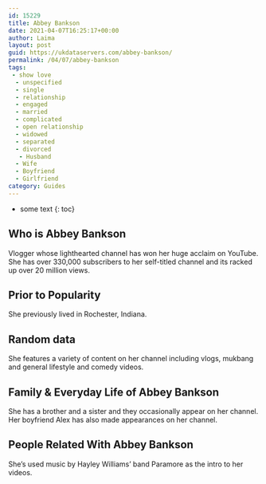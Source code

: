 ```yaml
---
id: 15229
title: Abbey Bankson
date: 2021-04-07T16:25:17+00:00
author: Laima
layout: post
guid: https://ukdataservers.com/abbey-bankson/
permalink: /04/07/abbey-bankson
tags:
 - show love
  - unspecified
  - single
  - relationship
  - engaged
  - married
  - complicated
  - open relationship
  - widowed
  - separated
  - divorced
   - Husband
  - Wife
  - Boyfriend
  - Girlfriend
category: Guides
---
```


* some text
{: toc}


## Who is Abbey Bankson
                  
                  
                  
Vlogger whose lighthearted channel has won her huge acclaim on YouTube. She has over 330,000 subscribers to her self-titled channel and its racked up over 20 million views.  
                  
              
            
              
            
                
                
                
## Prior to Popularity
                  
                  
                  
She previously lived in Rochester, Indiana. 
                  
              
            
              
            
                
                
                
## Random data
                  
                  
                  
She features a variety of content on her channel including vlogs, mukbang and general lifestyle and comedy videos. 
                  
              
            
              
            
                
                
                
## Family & Everyday Life of Abbey Bankson
                  
                  
                  
She has a brother and a sister and they occasionally appear on her channel. Her boyfriend Alex has also made appearances on her channel.
                  
              
            
              
            
                
                
                
## People Related With Abbey Bankson
                  
                  
                  
She&#8217;s used music by Hayley Williams&#8217; band Paramore as the intro to her videos.  
                  
              
            
              
            
                
              
            
              
              
            
            
              
            
          
          
          